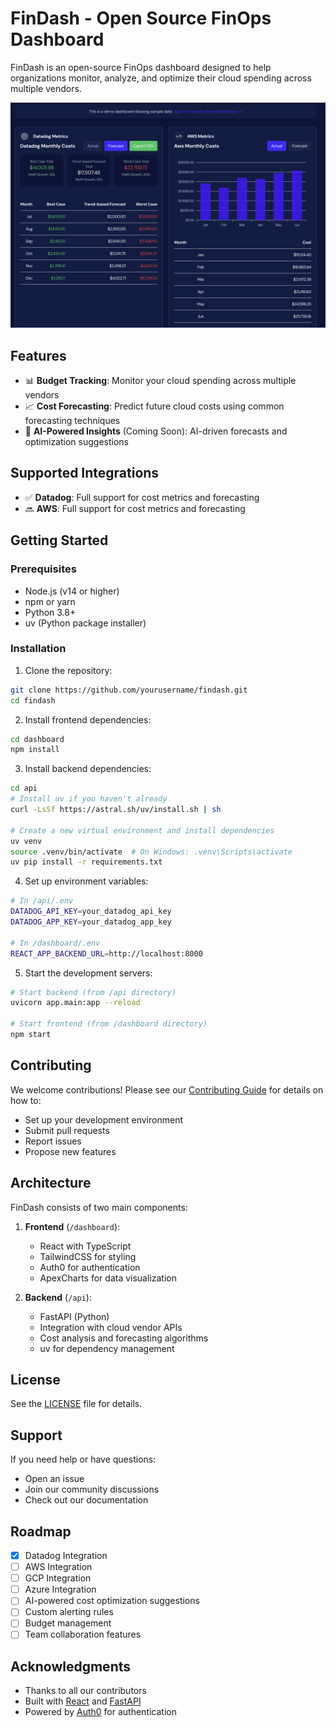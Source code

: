 # FinDash - Open Source FinOps Dashboard

FinDash is an open-source FinOps dashboard designed to help organizations monitor, analyze, and optimize their cloud spending across multiple vendors.

![FinDash Screenshot](dashboard/public/screenshot.png)

## Features

- 📊 **Budget Tracking**: Monitor your cloud spending across multiple vendors
- 📈 **Cost Forecasting**: Predict future cloud costs using common forecasting techniques
- 🤖 **AI-Powered Insights** (Coming Soon): AI-driven forecasts and optimization suggestions

## Supported Integrations

- ✅ **Datadog**: Full support for cost metrics and forecasting
- 🔜 **AWS**: Full support for cost metrics and forecasting

## Getting Started

### Prerequisites

- Node.js (v14 or higher)
- npm or yarn
- Python 3.8+
- uv (Python package installer)

### Installation

1. Clone the repository:
```bash
git clone https://github.com/yourusername/findash.git
cd findash
```

2. Install frontend dependencies:
```bash
cd dashboard
npm install
```

3. Install backend dependencies:
```bash
cd api
# Install uv if you haven't already
curl -LsSf https://astral.sh/uv/install.sh | sh

# Create a new virtual environment and install dependencies
uv venv
source .venv/bin/activate  # On Windows: .venv\Scripts\activate
uv pip install -r requirements.txt
```

4. Set up environment variables:
```bash
# In /api/.env
DATADOG_API_KEY=your_datadog_api_key
DATADOG_APP_KEY=your_datadog_app_key

# In /dashboard/.env
REACT_APP_BACKEND_URL=http://localhost:8000
```

5. Start the development servers:
```bash
# Start backend (from /api directory)
uvicorn app.main:app --reload

# Start frontend (from /dashboard directory)
npm start
```

## Contributing

We welcome contributions! Please see our [Contributing Guide](CONTRIBUTING.md) for details on how to:
- Set up your development environment
- Submit pull requests
- Report issues
- Propose new features

## Architecture

FinDash consists of two main components:

1. **Frontend** (`/dashboard`):
   - React with TypeScript
   - TailwindCSS for styling
   - Auth0 for authentication
   - ApexCharts for data visualization

2. **Backend** (`/api`):
   - FastAPI (Python)
   - Integration with cloud vendor APIs
   - Cost analysis and forecasting algorithms
   - uv for dependency management

## License

See the [LICENSE](LICENSE) file for details.

## Support

If you need help or have questions:
- Open an issue
- Join our community discussions
- Check out our documentation

## Roadmap

- [x] Datadog Integration
- [ ] AWS Integration
- [ ] GCP Integration
- [ ] Azure Integration
- [ ] AI-powered cost optimization suggestions
- [ ] Custom alerting rules
- [ ] Budget management
- [ ] Team collaboration features

## Acknowledgments

- Thanks to all our contributors
- Built with [React](https://reactjs.org/) and [FastAPI](https://fastapi.tiangolo.com/)
- Powered by [Auth0](https://auth0.com/) for authentication
